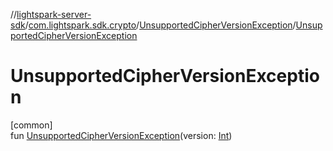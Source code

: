 //[lightspark-server-sdk](../../../index.md)/[com.lightspark.sdk.crypto](../index.md)/[UnsupportedCipherVersionException](index.md)/[UnsupportedCipherVersionException](-unsupported-cipher-version-exception.md)

# UnsupportedCipherVersionException

[common]\
fun [UnsupportedCipherVersionException](-unsupported-cipher-version-exception.md)(version: [Int](https://kotlinlang.org/api/latest/jvm/stdlib/kotlin/-int/index.html))
